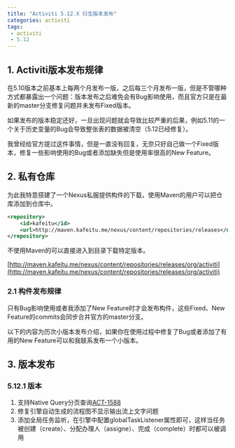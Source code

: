 ```yaml
---
title: "Activiti 5.12.X 衍生版本发布"
categories: activiti 
tags: 
 - activiti
 - 5.12
---
```


## 1. Activiti版本发布规律

在5.10版本之前基本上每两个月发布一版，之后每三个月发布一版，但是不管哪种方式都暴露出一个问题：版本发布之后难免会有Bug影响使用，而且官方只是在最新的master分支修复问题并未发布Fixed版本。

如果发布的版本稳定还好，一旦出现问题就会导致比较严重的后果，例如5.11的一个关于历史变量的Bug会导致整张表的数据被清空（5.12已经修复）。

我曾经给官方提过这件事情，但是一直没有回复，无奈只好自己做一个Fixed版本，修复一些影响使用的Bug或者添加缺失但是使用率很高的New Feature。

## 2. 私有仓库

为此我特意搭建了一个Nexus私服提供构件的下载，使用Maven的用户可以把仓库添加到仓库中。

```xml
<repository>
	<id>kafeitu</id>
	<url>http://maven.kafeitu.me/nexus/content/repositories/releases</url>
</repository>
```

不使用Maven的可以直接进入到目录下载特定版本。

[http://maven.kafeitu.me/nexus/content/repositories/releases/org/activiti](http://maven.kafeitu.me/nexus/content/repositories/releases/org/activiti)

### 2.1 构件发布规律

只有Bug影响使用或者我添加了New Feature时才会发布构件，这些Fixed、New Feature的commits会同步合并官方的master分支。

以下的内容为历次小版本发布介绍，如果你在使用过程中修复了Bug或者添加了有用的New Feature可以和我联系发布一个小版本。

## 3. 版本发布

### 5.12.1 版本

1. 支持Native Query分页查询[ACT-1588](https://jira.codehaus.org/browse/ACT-1588)
2. 修复引擎自动生成的流程图不显示输出流上文字问题
3. 添加全局任务监听，在引擎中配置globalTaskListener属性即可，这样当任务被创建（create）、分配办理人（assigne）、完成（complete）时都可以被调用
